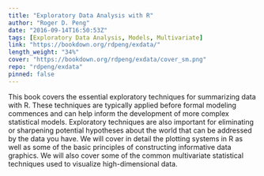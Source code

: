 ```yaml
---
title: "Exploratory Data Analysis with R"
author: "Roger D. Peng"
date: "2016-09-14T16:50:53Z"
tags: [Exploratory Data Analysis, Models, Multivariate]
link: "https://bookdown.org/rdpeng/exdata/"
length_weight: "34%"
cover: "https://bookdown.org/rdpeng/exdata/cover_sm.png"
repo: "rdpeng/exdata"
pinned: false
---
```


This book covers the essential exploratory techniques for summarizing data with R. These techniques are typically applied before formal modeling commences and can help inform the development of more complex statistical models. Exploratory techniques are also important for eliminating or sharpening potential hypotheses about the world that can be addressed by the data you have. We will cover in detail the plotting systems in R as well as some of the basic principles of constructing informative data graphics. We will also cover some of the common multivariate statistical techniques used to visualize high-dimensional data.
